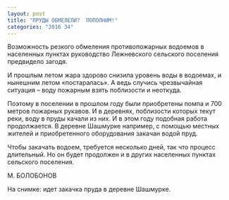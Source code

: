 ```yaml
---
layout: post
title: "ПРУДЫ ОБМЕЛЕЛИ?  ПОПОЛНИМ!"
categories: "2016 34"
---
```


Возможность резкого обмеления противопожарных водоемов в населенных пунктах руководство Лежневского сельского поселения предвидело загодя.

И прошлым летом жара здорово снизила уровень воды в водоемах, и нынешним летом «постаралась». А ведь случись чрезвычайная ситуация – воду пожарным взять поблизости и неоткуда.

Поэтому в поселении в прошлом году были приобретены помпа и 700 метров пожарных рукавов. И в деревнях, поблизости которых текут реки, воду в пруды качали из них. И в этом году подобная работа продолжается.  В деревне Шашмурке например, с помощью местных жителей и приобретенного оборудования закачан водой пруд.

Чтобы закачать водоем, требуется несколько дней, так что процесс длительный. Но он будет продолжен и в других населенных пунктах сельского поселения.

М. БОЛОБОНОВ

На снимке: идет закачка пруда в деревне Шашмурке.


